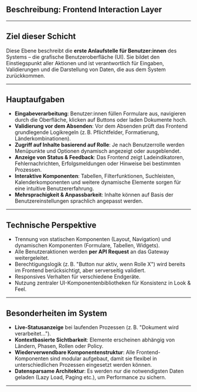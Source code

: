 ## Beschreibung: Frontend Interaction Layer

---

## Ziel dieser Schicht

Diese Ebene beschreibt die **erste Anlaufstelle für Benutzer:innen** des Systems – die grafische Benutzeroberfläche (UI). Sie bildet den Einstiegspunkt aller Aktionen und ist verantwortlich für Eingaben, Validierungen und die Darstellung von Daten, die aus dem System zurückkommen.

---

## Hauptaufgaben

- **Eingabeverarbeitung**: Benutzer:innen füllen Formulare aus, navigieren durch die Oberfläche, klicken auf Buttons oder laden Dokumente hoch.
- **Validierung vor dem Absenden**: Vor dem Absenden prüft das Frontend grundlegende Logikregeln (z. B. Pflichtfelder, Formatierung, Länderkombinationen).
- **Zugriff auf Inhalte basierend auf Rolle**: Je nach Benutzerrolle werden Menüpunkte und Optionen dynamisch angezeigt oder ausgeblendet.
- **Anzeige von Status & Feedback**: Das Frontend zeigt Ladeindikatoren, Fehlernachrichten, Erfolgsmeldungen oder Hinweise bei bestimmten Prozessen.
- **Interaktive Komponenten**: Tabellen, Filterfunktionen, Suchleisten, Kalenderkomponenten und weitere dynamische Elemente sorgen für eine intuitive Benutzererfahrung.
- **Mehrsprachigkeit & Anpassbarkeit**: Inhalte können auf Basis der Benutzereinstellungen sprachlich angepasst werden.

---

## Technische Perspektive

- Trennung von statischen Komponenten (Layout, Navigation) und dynamischen Komponenten (Formulare, Tabellen, Widgets).
- Alle Benutzeraktionen werden **per API Request** an das Gateway weitergeleitet.
- Berechtigungslogik (z. B. "Button nur aktiv, wenn Rolle X") wird bereits im Frontend berücksichtigt, aber serverseitig validiert.
- Responsives Verhalten für verschiedene Endgeräte.
- Nutzung zentraler UI-Komponentenbibliotheken für Konsistenz in Look & Feel.

---

## Besonderheiten im System

- **Live-Statusanzeige** bei laufenden Prozessen (z. B. "Dokument wird verarbeitet…").
- **Kontextbasierte Sichtbarkeit**: Elemente erscheinen abhängig von Ländern, Phasen, Rollen oder Policy.
- **Wiederverwendbare Komponentenstruktur**: Alle Frontend-Komponenten sind modular aufgebaut, damit sie flexibel in unterschiedlichen Prozessen eingesetzt werden können.
- **Datensparsame Architektur**: Es werden nur die notwendigsten Daten geladen (Lazy Load, Paging etc.), um Performance zu sichern.

---
